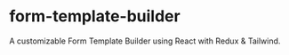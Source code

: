 # form-template-builder
A customizable Form Template Builder using React with Redux  &amp; Tailwind.

